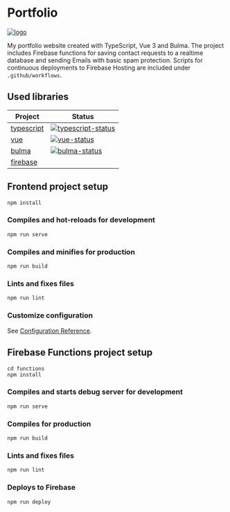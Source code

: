 # Portfolio

[![logo]][website]

[logo]: https://user-images.githubusercontent.com/39305770/103774486-f5f21c00-502c-11eb-8768-ad290ba5be54.jpg
[website]: https://www.rzille.de

My portfolio website created with TypeScript, Vue 3 and Bulma. The project includes Firebase functions for saving contact requests to a realtime database and sending Emails with basic spam protection. Scripts for continuous deployments to Firebase Hosting are included under `.github/workflows`.

## Used libraries

| Project      | Status                                     |
| ------------ | ------------------------------------------ |
| [typescript] | [![typescript-status]][typescript-package] |
| [vue]        | [![vue-status]][vue-package]               |
| [bulma]      | [![bulma-status]][bulma-package]           |
| [firebase]   |                                            |

[typescript]: https://github.com/microsoft/TypeScript
[vue]: https://github.com/vuejs/vue-next
[bulma]: https://github.com/jgthms/bulma
[firebase]: https://github.com/firebase
[typescript-status]: https://img.shields.io/npm/v/typescript.svg
[vue-status]: https://img.shields.io/npm/v/vue.svg
[bulma-status]: https://img.shields.io/npm/v/bulma.svg
[typescript-package]: https://www.npmjs.com/package/typescript
[vue-package]: https://www.npmjs.com/package/vue
[bulma-package]: https://www.npmjs.com/package/bulma

## Frontend project setup

```
npm install
```

### Compiles and hot-reloads for development

```
npm run serve
```

### Compiles and minifies for production

```
npm run build
```

### Lints and fixes files

```
npm run lint
```

### Customize configuration

See [Configuration Reference](https://cli.vuejs.org/config/).

## Firebase Functions project setup

```
cd functions
npm install
```

### Compiles and starts debug server for development

```
npm run serve
```

### Compiles for production

```
npm run build
```

### Lints and fixes files

```
npm run lint
```

### Deploys to Firebase

```
npm run deploy
```
